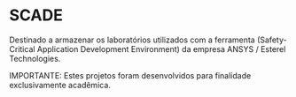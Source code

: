 # SCADE
Destinado a armazenar os laboratórios utilizados com a ferramenta (Safety-Critical Application Development Environment) da empresa ANSYS / Esterel Technologies.

IMPORTANTE: Estes projetos foram desenvolvidos para finalidade exclusivamente acadêmica.
